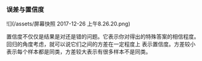 ### 误差与置信度
![](/assets/屏幕快照 2017-12-26 上午8.26.20.png)


置信度不仅仅是结果是对还是错的问题。它表示你对得出的特殊答案的相信程度。
回归的角度考虑，就可以说它们之间的方差在一定程度上
表示置信度。方差较小表示每个样本都是同类，方差较大表示有很多样本不是同类。